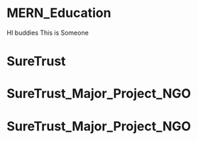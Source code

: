 # MERN_Education
HI buddies This is Someone

# SureTrust
# SureTrust_Major_Project_NGO
# SureTrust_Major_Project_NGO
